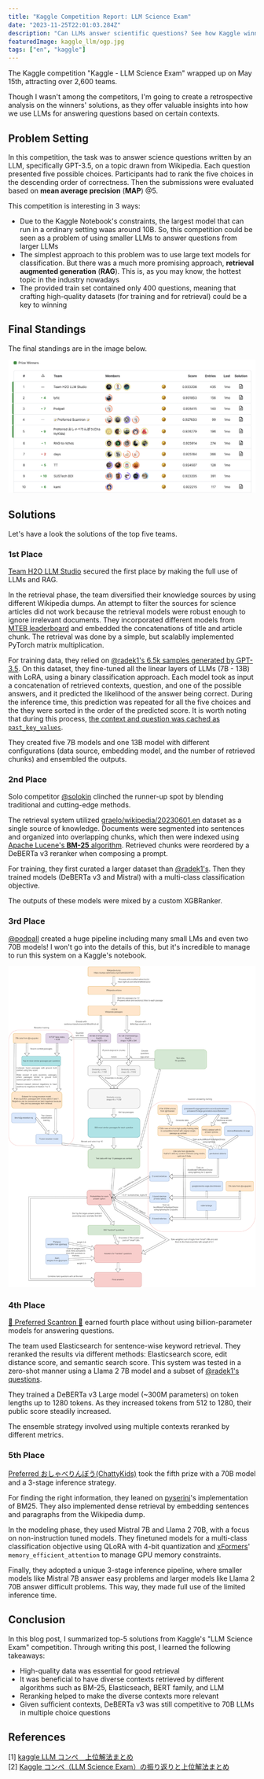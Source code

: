 ```yaml
---
title: "Kaggle Competition Report: LLM Science Exam"
date: "2023-11-25T22:01:03.284Z"
description: "Can LLMs answer scientific questions? See how Kaggle winners used LLMs and RAG!"
featuredImage: kaggle_llm/ogp.jpg
tags: ["en", "kaggle"]
---
```


The Kaggle competition "Kaggle - LLM Science Exam" wrapped up on May 15th, attracting over 2,600 teams.

Though I wasn't among the competitors, I'm going to create a retrospective analysis on the winners' solutions, as they offer valuable insights into how we use LLMs for answering questions based on certain contexts.

## Problem Setting

In this competition, the task was to answer science questions written by an LLM, specifically GPT-3.5, on a topic drawn from Wikipedia. Each question presented five possible choices. Participants had to rank the five choices in the descending order of correctness. Then the submissions were evaluated based on **mean average precision** (**MAP**) @5.

This competition is interesting in 3 ways:

- Due to the Kaggle Notebook's constraints, the largest model that can run in a ordinary setting waas around 10B. So, this competition could be seen as a problem of using smaller LLMs to answer questions from larger LLMs
- The simplest approach to this problem was to use large text models for classification. But there was a much more promising approach, **retrieval augmented generation** (**RAG**). This is, as you may know, the hottest topic in the industry nowadays
- The provided train set contained only 400 questions, meaning that crafting high-quality datasets (for training and for retrieval) could be a key to winning

## Final Standings

The final standings are in the image below.

![](leaderboard.png)

## Solutions

Let's have a look the solutions of the top five teams.

### 1st Place

[Team H2O LLM Studio](https://www.kaggle.com/competitions/kaggle-llm-science-exam/discussion/446422) secured the first place by making the full use of LLMs and RAG.

In the retrieval phase, the team diversified their knowledge sources by using different Wikipedia dumps. An attempt to filter the sources for science articles did not work because the retrieval models were robust enough to ignore irrelevant documents. They incorporated different models from [MTEB leaderboard](https://huggingface.co/spaces/mteb/leaderboard) and embedded the concatenations of title and article chunk. The retrieval was done by a simple, but scalablly implemented PyTorch matrix multiplication.

For training data, they relied on [@radek1's 6.5k samples generated by GPT-3.5](https://www.kaggle.com/datasets/radek1/additional-train-data-for-llm-science-exam). On this dataset, they fine-tuned all the linear layers of LLMs (7B - 13B) with LoRA, using a binary classification approach. Each model took as input a concatenation of retrieved contexts, question, and one of the possible answers, and it predicted the likelihood of the answer being correct. During the inference time, this prediction was repeated for all the five choices and the they were sorted in the order of the predicted score. It is worth noting that during this process, [the context and question was cached as `past_key_values`](https://discuss.huggingface.co/t/past-key-values-why-not-past-key-values-queries/31941).

They created five 7B models and one 13B model with different configurations (data source, embedding model, and the number of retrieved chunks) and ensembled the outputs.

### 2nd Place

Solo competitor [@solokin](https://www.kaggle.com/competitions/kaggle-llm-science-exam/discussion/448256) clinched the runner-up spot by blending traditional and cutting-edge methods.

The retrieval system utilized [graelo/wikipedia/20230601.en](https://huggingface.co/datasets/graelo/wikipedia/viewer/20230601.en) dataset as a single source of knowledge. Documents were segmented into sentences and organized into overlapping chunks, which then were indexed using [Apache Lucene's **BM-25** algorithm](https://lucene.apache.org/core/7_0_1/core/org/apache/lucene/search/similarities/BM25Similarity.html). Retrieved chunks were reordered by a DeBERTa v3 reranker when composing a prompt.

For training, they first curated a larger dataset than [@radek1's](https://www.kaggle.com/datasets/radek1/additional-train-data-for-llm-science-exam). Then they trained models (DeBERTa v3 and Mistral) with a multi-class classification objective.

The outputs of these models were mixed by a custom XGBRanker.

### 3rd Place

[@podpall](https://www.kaggle.com/competitions/kaggle-llm-science-exam/discussion/446358) created a huge pipeline including many small LMs and even two 70B models! I won't go into the details of this, but it's incredible to manage to run this system on a Kaggle's notebook.

![huge pipeline](podpall.png)

### 4th Place

[📝 Preferred Scantron 📝](https://www.kaggle.com/competitions/kaggle-llm-science-exam/discussion/446307) earned fourth place without using billion-parameter models for answering questions.

The team used Elasticsearch for sentence-wise keyword retrieval. They reranked the results via different methods: Elasticsearch score, edit distance score, and semantic search score. This system was tested in a zero-shot manner using a Llama 2 7B model and a subset of [@radek1's questions](https://www.kaggle.com/datasets/radek1/additional-train-data-for-llm-science-exam).

They trained a DeBERTa v3 Large model (~300M parameters) on token lengths up to 1280 tokens. As they increased tokens from 512 to 1280, their public score steadily increased.

The ensemble strategy involved using multiple contexts reranked by different metrics.

### 5th Place

[Preferred おしゃべりんぼう(ChattyKids)](https://www.kaggle.com/competitions/kaggle-llm-science-exam/discussion/446293) took the fifth prize with a 70B model and a 3-stage inference strategy.

For finding the right information, they leaned on [pyserini](https://github.com/castorini/pyserini)'s implementation of BM25. They also implemented dense retrieval by embedding sentences and paragraphs from the Wikipedia dump.

In the modeling phase, they used Mistral 7B and Llama 2 70B, with a focus on non-instruction tuned models. They finetuned models for a multi-class classification objective using QLoRA with 4-bit quantization and [xFormers](https://github.com/facebookresearch/xformers)' `memory_efficient_attention` to manage GPU memory constraints.

Finally, they adopted a unique 3-stage inference pipeline, where smaller models like Mistral 7B answer easy problems and larger models like Llama 2 70B answer difficult problems. This way, they made full use of the limited inference time.

## Conclusion

In this blog post, I summarized top-5 solutions from Kaggle's "LLM Science Exam" competition. Through writing this post, I learned the following takeaways:

- High-quality data was essential for good retrieval
- It was beneficial to have diverse contexts retrieved by different algorithms such as BM-25, Elasticseach, BERT family, and LLM
- Reranking helped to make the diverse contexts more relevant
- Given sufficient contexts, DeBERTa v3 was still competitive to 70B LLMs in multiple choice questions

## References

[1] [kaggle LLM コンペ　上位解法まとめ](https://zenn.dev/yume_neko/articles/7347ba6b081e93)  
[2] [Kaggle コンペ（LLM Science Exam）の振り返りと上位解法まとめ](https://zenn.dev/nishimoto/articles/aff1fba9c75c34)

